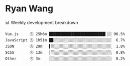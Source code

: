 # Ryan Wang

 <!-- waka-box start -->
📊 Weekly development breakdown
```text
Vue.js     🕓 25h6m █████████████████████████▎░░ 90.5%
JavaScript 🕓 1h51m █▉░░░░░░░░░░░░░░░░░░░░░░░░░░  6.7%
JSON       🕓 29m   ▍░░░░░░░░░░░░░░░░░░░░░░░░░░░  1.8%
SCSS       🕓 13m   ▏░░░░░░░░░░░░░░░░░░░░░░░░░░░  0.8%
Other      🕓 3m    ░░░░░░░░░░░░░░░░░░░░░░░░░░░░  0.2%
```
<!-- Powered by https://github.com/YouEclipse/waka-box-go . -->
<!-- waka-box end -->